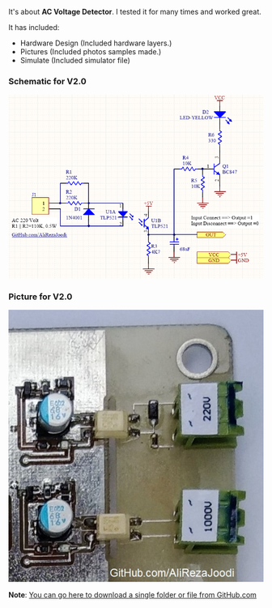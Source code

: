 It's about **AC Voltage Detector**. I tested it for many times and worked great.

It has included:
- Hardware Design (Included hardware layers.)
- Pictures (Included photos samples made.)
- Simulate (Included simulator file)

### Schematic for V2.0
![Detector_AC Voltage](https://github.com/AliRezaJoodi/Electronic-Modules/blob/main/Detector_AC%20Voltage/Hardware%20Design/V2.0.png?raw=true)

### Picture for V2.0
![Detector_AC Voltage](https://github.com/AliRezaJoodi/Electronic-Modules/blob/main/Detector_AC%20Voltage/Pictures/V2.0.jpg?raw=true)

**Note**: [You can go here to download a single folder or file from GitHub.com](https://minhaskamal.github.io/DownGit/#/home)
